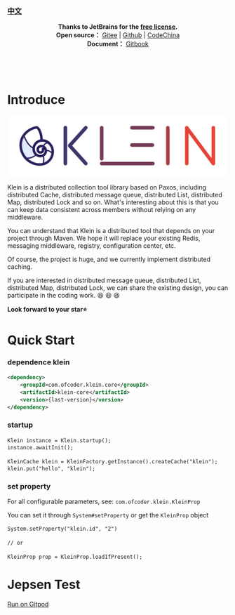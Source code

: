 ### [中文](readme_zh_cn.md)

<p align="center">
    <strong>Thanks to JetBrains for the <a target="_blank" href="https://www.jetbrains.com/community/opensource">free license</a>.</strong>
    <br/>
    <strong>Open source：</strong> <a target="_blank" href='https://gitee.com/bleemliu/klein'>Gitee</a> | <a target="_blank" href='https://github.com/shihuili1218/klein'>Github</a> | <a target="_blank" href='https://gitcode.net/gege87417376/klein'>CodeChina</a>
    <br/>
    <strong>Document：</strong> <a target="_blank" href='https://klein-doc.gitbook.io/zh_cn'>Gitbook</a>
</p>

<p align="center">
   <a href="https://gitter.im/klein-gitter/community?utm_source=badge&utm_medium=badge&utm_campaign=pr-badge&utm_content=badge"><img src="https://badges.gitter.im/klein-gitter/community.svg"  alt=""/></a>
    &nbsp;
    <a href="https://www.codacy.com/gh/shihuili1218/klein/dashboard?utm_source=github.com&amp;utm_medium=referral&amp;utm_content=shihuili1218/klein&amp;utm_campaign=Badge_Grade"><img src="https://app.codacy.com/project/badge/Grade/764fda630fd845949ae492a1f6469173" alt="" /></a>
    &nbsp;
    <a href="https://github.com/shihuili1218/klein/actions/workflows/mvn_test.yml"><img src="https://github.com/shihuili1218/klein/actions/workflows/mvn_test.yml/badge.svg" alt="" /></a>
</p>

<p align="center">
    <a href="LICENSE"><img src="https://img.shields.io/badge/license-Apache--2.0-blue" alt=""/></a>
    &nbsp;
    <a href="https://search.maven.org/search?q=g:com.ofcoder.klein%20AND%20klein"><img src="https://img.shields.io/maven-central/v/com.ofcoder.klein/klein.svg?label=maven%20central" alt="" /></a>
</p>

# Introduce
![logo](logo.svg)

Klein is a distributed collection tool library based on Paxos, including distributed Cache, distributed message queue, distributed List, distributed Map, distributed Lock and so on. What's interesting about this is that you can keep data consistent across members without relying on any middleware.

You can understand that Klein is a distributed tool that depends on your project through Maven. We hope it will replace your existing Redis, messaging middleware, registry, configuration center, etc.

Of course, the project is huge, and we currently implement distributed caching.

If you are interested in distributed message queue, distributed List, distributed Map, distributed Lock, we can share the existing design, you can participate in the coding work. 😆 😆 😆

**Look forward to your star⭐**

# Quick Start
### dependence klein
```xml
<dependency>
    <groupId>com.ofcoder.klein.core</groupId>
    <artifactId>klein-core</artifactId>
    <version>{last-version}</version>
</dependency>
```

### startup
```
Klein instance = Klein.startup();
instance.awaitInit();

KleinCache klein = KleinFactory.getInstance().createCache("klein");
klein.put("hello", "klein");
```
### set property
For all configurable parameters, see: `com.ofcoder.klein.KleinProp`

You can set it through `System#setProperty` or get the `KleinProp` object
```
System.setProperty("klein.id", "2")

// or

KleinProp prop = KleinProp.loadIfPresent();
```

# Jepsen Test

[Run on Gitpod](https://gitpod.io/#/github.com/shihuili1218/klein)

